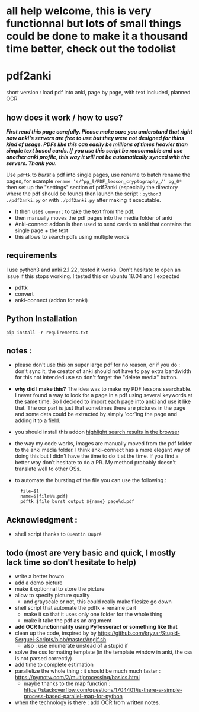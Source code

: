 # all help welcome, this is very functionnal but lots of small things could be done to make it a thousand time better, check out the todolist
# pdf2anki
short version : load pdf into anki, page by page, with text included, planned OCR


## how does it work / how to use?
***First read this page carefully. Please make sure you understand that right now anki's servers are free to use but they were not designed for thins kind of usage. PDFs like this can easily be millions of times heavier than simple text based cards. If you use this script be reasonnable and use another anki profile, this way it will not be automatically synced with the servers. Thank you.***


Use `pdftk` to *burst* a pdf into single pages, use rename to batch rename the pages, for example `rename 's/^pg_9/PDF_lesson_cryptography_/' pg_0*` then set up the "settings" section of pdf2anki (especially the directory where the pdf should be found) then launch the script : `python3 ./pdf2anki.py` or with `./pdf2anki.py` after making it executable.
* It then uses `convert` to take the text from the pdf.
* then manually moves the pdf pages into the media folder of anki
* Anki-connect addon is then used to send cards to anki that contains the single page + the text
* this allows to search pdfs using multiple words 

## requirements
I use python3 and anki 2.1.22, tested it works. Don't hesitate to open an issue if this stops working. I tested this on ubuntu 18.04 and I expected
* pdftk
* convert
* anki-connect (addon for anki)

## Python Installation
`pip install -r requirements.txt`


## notes :
* please don't use this on super large pdf for no reason, or if you do : don't sync it, the creator of anki should not have to pay extra bandwidth for this not intended use so don't forget the "delete media" button.
* **why did I make this?** The idea was to make my PDF lessons searchable. I never found a way to look for a page in a pdf using several keywords at the same time. So I decided to import each page into anki and use it like that. The ocr part is just that sometimes there are pictures in the page and some data could be extracted by simply 'ocr'ing the page and adding it to a field.
* you should install this addon [highlight search results in the browser](https://ankiweb.net/shared/info/225180905)
* the way my code works, images are manually moved from the pdf folder to the anki media folder. I think anki-connect has a more elegant way of doing this but I didn't have the time to do it at the time. If you find a better way don't hesitate to do a PR. My method probably doesn't translate well to other OSs.
* to automate the bursting of the file you can use the following :

        file=$1
        name=${file%%.pdf}
        pdftk $file burst output ${name}_page%d.pdf

## Acknowledgment : 
* shell script thanks to `Quentin Dupré`


## todo (most are very basic and quick, I mostly lack time so don't hesitate to help)
* write a better howto
* add a demo picture
* make it optionnal to store the picture
* allow to specify picture quality
    * and grayscale or not, this could really make filesize go down
* shell script that automate the pdftk + rename part
    * make it so that it uses only one folder for the whole thing
    * make it take the pdf as an argument
* **add OCR functionnality using PyTesseract or something like that**
* clean up the code, inspired by  by https://github.com/kryzar/Stupid-Serguei-Scripts/blob/master/Angif.sh
    * also : use enumerate unstead of a stupid if
* solve the css formating template (in the template window in anki, the css is not parsed correctly)
* add time to complete estimation
* parallelize the whole thing : it should be much much faster : https://pymotw.com/2/multiprocessing/basics.html
    * maybe thanks to the map function : https://stackoverflow.com/questions/1704401/is-there-a-simple-process-based-parallel-map-for-python
* when the technology is there : add OCR from written notes.

